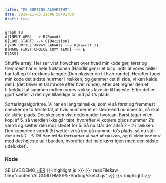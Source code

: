 ```yaml
---
title: "P5 SORTING ALGORITHM"
date: 2019-11-05T11:06:55+01:00
draft: true
---
```


```mermaid
graph TD
A[INPUT ARR] --> B(Round)
B[LOOP START] --> C{Decision}
C[RUN UNTILL ARRAY LENGHT] --> D[Result 1]
D[MAKE FIRST CHOICE COPY TEMP] --> E
E[ASS]
```

Shuffle array.
Her ser vi et flowchart over hvad min kode gør, først og fremmest har vi hele funktionen (Handlingen) i et loop indtil at vores tæller har talt op til rækkens længde (Den plusser en til hver runde). Herefter tager min kode det sidste nummer i rækken, og gemmer det til side, vi kan kalde det L (det bliver et tal mindre efter hver runde), efter det regner den et tilfældigt tal sammen mellem vores rækkes laveste til højeste. Efter det er gjort sætter vi det nye tilfældige tal ind på L’s plads.

Sorteringsalgoritme.
Vi har en lang talrække, som vi så først og fremmest checker de to første tal, at hvis nummer et er større end nummer to, så skal de skifte plads. Det sker som vist nedenunder hvordan. Først tager vi en kopi af 5, så værdien ikke går tabt, hvorefter vi kopiere plads nummer 2’s værdi og sætter den ind i stedet for 5. Så nu står der altså 2 - 2 i rækken. Den kopierede værdi (5) sætter vi så ind på nummer to’s plads. så nu står der altså 2 - 5. På den måde fortsætter vi ned af rækken, og til sidst ender vi med det højeste tal i bunden, hvorefter det hele kører igen (med den sidste udelukket).


<h3>Kode</h3>

SE LIVE DEMO [HER](http://localhost:1313/ALGORITHMS/p5-sorting/ "TRYK")
{{< highlight js >}}
{{< readFileRaw file="content/ALGORITHMS/P5-Sorting/sketch.js" >}}
{{< /highlight >}}
